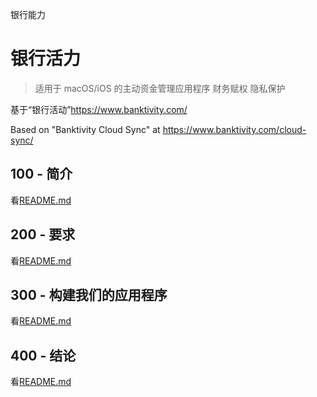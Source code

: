 银行能力

# 银行活力

> 适用于 macOS/iOS 的主动资金管理应用程序
> 财务赋权
> 隐私保护

基于“银行活动”<https://www.banktivity.com/>

Based on "Banktivity Cloud Sync" at <https://www.banktivity.com/cloud-sync/>

## 100 - 简介

看[README.md](./100/README.md)

## 200 - 要求

看[README.md](./200/README.md)

## 300 - 构建我们的应用程序

看[README.md](./300/README.md)

## 400 - 结论

看[README.md](./400/README.md)
